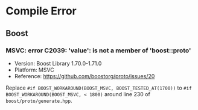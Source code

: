 # Compile Error

## Boost

### MSVC: error C2039: 'value': is not a member of 'boost::proto'

- Version: Boost Library 1.70.0-1.71.0
- Platform: MSVC
- Reference: https://github.com/boostorg/proto/issues/20

Replace `#if BOOST_WORKAROUND(BOOST_MSVC, BOOST_TESTED_AT(1700))` to `#if BOOST_WORKAROUND(BOOST_MSVC, < 1800)` around line 230 of `boost/proto/generate.hpp`.
